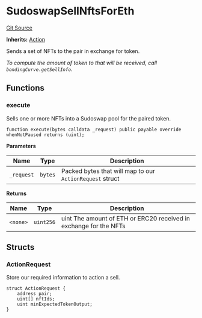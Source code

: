 # SudoswapSellNftsForEth
[Git Source](https://github.com/FloorDAO/floor-v2/blob/fd4de86a192de96d73fe2e56a84ec542b57b1c69/src/contracts/actions/sudoswap/SellNftsForEth.sol)

**Inherits:**
[Action](/src/contracts/actions/Action.sol/contract.Action.md)

Sends a set of NFTs to the pair in exchange for token.

*To compute the amount of token to that will be received, call
`bondingCurve.getSellInfo`.*


## Functions
### execute

Sells one or more NFTs into a Sudoswap pool for the paired token.


```solidity
function execute(bytes calldata _request) public payable override whenNotPaused returns (uint);
```
**Parameters**

|Name|Type|Description|
|----|----|-----------|
|`_request`|`bytes`|Packed bytes that will map to our `ActionRequest` struct|

**Returns**

|Name|Type|Description|
|----|----|-----------|
|`<none>`|`uint256`|uint The amount of ETH or ERC20 received in exchange for the NFTs|


## Structs
### ActionRequest
Store our required information to action a sell.


```solidity
struct ActionRequest {
    address pair;
    uint[] nftIds;
    uint minExpectedTokenOutput;
}
```

